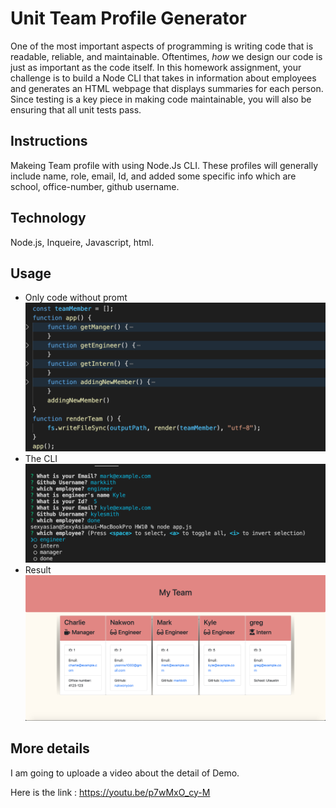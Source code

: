 # Unit Team Profile Generator

One of the most important aspects of programming is writing code that is readable, reliable, and maintainable. Oftentimes, *how* we design our code is just as important as the code itself. In this homework assignment, your challenge is to build a Node CLI that takes in information about employees and generates an HTML webpage that displays summaries for each person. Since testing is a key piece in making code maintainable, you will also be ensuring that all unit tests pass.


## Instructions
Makeing Team profile with using Node.Js CLI. These profiles will generally  include name, role, email, Id, and added some specific info which are school, office-number, github username.

## Technology 
Node.js, Inqueire, Javascript, html. 

## Usage
* Only code without promt 
![](/Assets/codewithoutprom.png)
* The CLI 
![](/Assets/CLI.png)
* Result
![](/Assets/result.png)
## More details
I am going to uploade a video about the detail of Demo.

Here is the link : https://youtu.be/p7wMxO_cy-M